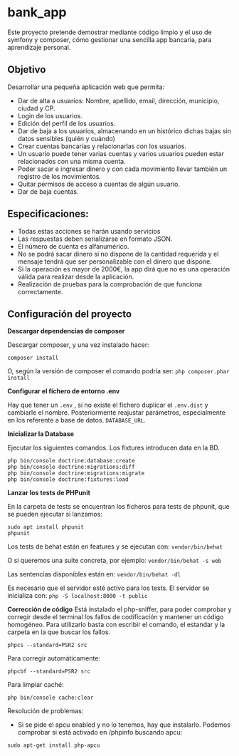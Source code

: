 # bank_app
Este proyecto pretende demostrar mediante código limpio y el uso de symfony y composer, cómo gestionar una sencilla app
 bancaria, para aprendizaje personal.
## Objetivo 
Desarrollar una pequeña aplicación web que permita:
* Dar de alta a usuarios: Nombre, apellido, email, dirección, municipio, ciudad y CP.
* Login de los usuarios.
* Edición del perfil de los usuarios.
* Dar de baja a los usuarios, almacenando en un histórico dichas bajas sin datos sensibles (quién y cuándo)
* Crear cuentas bancarias y relacionarlas con los usuarios.
* Un usuario puede tener varias cuentas y varios usuarios pueden estar relacionados
con una misma cuenta.
* Poder sacar e ingresar dinero y con cada movimiento llevar también un registro de los
movimientos.
* Quitar permisos de acceso a cuentas de algún usuario.
* Dar de baja cuentas.

## Especificaciones:
* Todas estas acciones se harán usando servicios
* Las respuestas deben serializarse en formato JSON.
* El número de cuenta es alfanumérico. 
* No se podrá sacar dinero si no dispone de la cantidad requerida y el mensaje tendrá
que ser personalizable con el dinero que dispone.
* Si la operación es mayor de 2000€, la app dirá que no es una operación válida para realizar desde la
aplicación.
* Realización de pruebas para la comprobación de que funciona correctamente.

## Configuración del proyecto
**Descargar dependencias de composer**

Descargar composer, y una vez instalado hacer:

```
composer install
```

O, según la versión de composer el comando podría ser:  `php composer.phar install`

**Configurar el fichero de entorno  .env**

Hay que tener un `.env` , si  no existe el fichero duplicar el `.env.dist` y cambiarle el nombre.
Posteriormente reajustar parámetros, especialmente en los referente a base de datos.  `DATABASE_URL`.

**Inicializar la Database**

Ejecutar los siguientes comandos. Los fixtures introducen data en la BD.

```
php bin/console doctrine:database:create
php bin/console doctrine:migrations:diff 
php bin/console doctrine:migrations:migrate
php bin/console doctrine:fixtures:load
```

**Lanzar los tests de PHPunit**

En la carpeta de tests se encuentran los ficheros para tests de phpunit, que se pueden ejecutar si lanzamos: 

```
sudo apt install phpunit
phpunit
```

Los tests de behat están en features y se ejecutan con: 
``
vendor/bin/behat 
``

O si queremos una suite concreta, por ejemplo: 
``
vendor/bin/behat -s web
``

Las sentencias disponibles están en: 
``
vendor/bin/behat -dl
``

Es necesario que el servidor esté activo para los tests. El servidor se inicializa con: 
``
php -S localhost:8000 -t public
``

**Corrección de código**
Está instalado el php-sniffer, para poder comprobar y corregir desde el terminal los fallos de codificación y mantener 
un código homogéneo. 
Para utilizarlo basta con escribir el comando, el estandar y la carpeta en la que buscar los fallos. 
```
phpcs --standard=PSR2 src
```

Para corregir automáticamente: 
```
phpcbf --standard=PSR2 src
```

Para limpiar caché: 
```
php bin/console cache:clear
```

Resolución de problemas: 
- Si se pide el apcu enabled y no lo tenemos, hay que instalarlo. Podemos comprobar si está activado en /phpinfo buscando
apcu:

``
sudo apt-get install php-apcu
``
